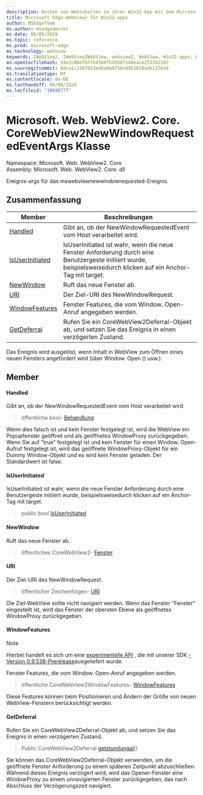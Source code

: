 ```yaml
---
description: Hosten von Webinhalten in ihrer Win32-App mit dem Microsoft Edge WebView2-Steuerelement
title: Microsoft Edge-WebView2 für Win32-apps
author: MSEdgeTeam
ms.author: msedgedevrel
ms.date: 06/05/2020
ms.topic: reference
ms.prod: microsoft-edge
ms.technology: webview
keywords: IWebView2, IWebView2WebView, webview2, WebView, Win32-apps, Win32, Edge, ICoreWebView2, ICoreWebView2Controller, Browser-Steuerelement, Edge-HTML
ms.openlocfilehash: 54e2c06ef65f64560fbd5687148eace253352203
ms.sourcegitcommit: 8dca1c1367853e45a0a975bc89b1818adb117bd4
ms.translationtype: MT
ms.contentlocale: de-DE
ms.lasthandoff: 06/08/2020
ms.locfileid: "10698777"
---
```

# Microsoft. Web. WebView2. Core. CoreWebView2NewWindowRequestedEventArgs Klasse 

Namespace: Microsoft. Web. WebView2. Core \
Assembly: Microsoft. Web. WebView2. Core. dll

Ereignis-args für das mswebviewnewwindowrequested-Ereignis.

## Zusammenfassung

 Member                        | Beschreibungen
--------------------------------|---------------------------------------------
[Handled](#handled) | Gibt an, ob der NewWindowRequestedEvent vom Host verarbeitet wird.
[IsUserInitiated](#isuserinitiated) | IsUserInitiated ist wahr, wenn die neue Fenster Anforderung durch eine Benutzergeste initiiert wurde, beispielsweisedurch klicken auf ein Anchor-Tag mit target.
[NewWindow](#newwindow) | Ruft das neue Fenster ab.
[URI](#uri) | Der Ziel-URI des NewWindowRequest.
[WindowFeatures](#windowfeatures) | Fenster Features, die vom Window. Open-Anruf angegeben werden.
[GetDeferral](#getdeferral) | Rufen Sie ein CoreWebView2Deferral-Objekt ab, und setzen Sie das Ereignis in einen verzögerten Zustand.

Das Ereignis wird ausgelöst, wenn Inhalt in WebView zum Öffnen eines neuen Fensters angefordert wird (über Window. Open () usw.).

## Member

#### Handled 

Gibt an, ob der NewWindowRequestedEvent vom Host verarbeitet wird.

> öffentliche bool- [Behandlung](#handled)

Wenn dies falsch ist und kein Fenster festgelegt ist, wird die WebView ein Popupfenster geöffnet und als geöffnetes WindowProxy zurückgegeben. Wenn Sie auf "true" festgelegt ist und kein Fenster für einen Window. Open-Aufruf festgelegt ist, wird das geöffnete WindowProxy-Objekt für ein Dummy Window-Objekt und es wird kein Fenster geladen. Der Standardwert ist false.

#### IsUserInitiated 

IsUserInitiated ist wahr, wenn die neue Fenster Anforderung durch eine Benutzergeste initiiert wurde, beispielsweisedurch klicken auf ein Anchor-Tag mit target.

> public bool [IsUserInitiated](#isuserinitiated)

#### NewWindow 

Ruft das neue Fenster ab.

> öffentliches CoreWebView2- [Fenster](#newwindow)

#### URI 

Der Ziel-URI des NewWindowRequest.

> öffentlicher Zeichenfolgen- [URI](#uri)

Die Ziel-WebView sollte nicht navigiert werden. Wenn das Fenster "Fenster" eingestellt ist, wird das Fenster der obersten Ebene als geöffnetes WindowProxy zurückgegeben.

#### WindowFeatures 

> [!NOTE]
> Hierbei handelt es sich um eine [experimentelle API](../../../concepts/versioning.md#experimental-apis) , die mit unserer SDK [-Version 0.9.538-Prerelease](../../../releasenotes.md#09538)ausgeliefert wurde.

Fenster Features, die vom Window. Open-Anruf angegeben werden.

> öffentliche CoreWebView2WindowFeatures- [WindowFeatures](#windowfeatures)

Diese Features können beim Positionieren und Ändern der Größe von neuen WebView-Fenstern berücksichtigt werden.

#### GetDeferral 

Rufen Sie ein CoreWebView2Deferral-Objekt ab, und setzen Sie das Ereignis in einen verzögerten Zustand.

> Public CoreWebView2Deferral [getstundungal](#getdeferral)()

Sie können das CoreWebView2Deferral-Objekt verwenden, um die geöffnete Fenster Anforderung zu einem späteren Zeitpunkt abzuschließen. Während dieses Ereignis verzögert wird, wird das Opener-Fenster eine WindowProxy zu einem unnavigierten Fenster zurückgegeben, das nach Abschluss der Verzögerungszeit navigiert.

